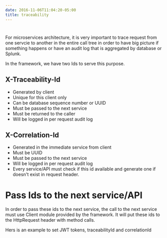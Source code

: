```yaml
---
date: 2016-11-06T11:04:20-05:00
title: traceability
---
```


# 

For microservices architecture, it is very important to trace request from one servcie to 
another in the entire call tree in order to have big picture if something happens or have
an audit log that is aggregated by database or Splunk.   

In the framework, we have two Ids to serve this purpose. 

## X-Traceability-Id 

* Generated by client
* Unique for this client only 
* Can be database sequence number or UUID
* Must be passed to the next service
* Must be returned to the caller
* Will be logged in per request audit log


## X-Correlation-Id
* Generated in the immediate service from client
* Must be UUID
* Must be passed to the next service
* Will be logged in per request audit log
* Every service/API must check if this id available and generate one if doesn't exist in request header.

# Pass Ids to the next service/API

In order to pass these ids to the next service, the call to the next service
must use Client module provided by the framework. It will put these ids to
the HttpRequest header with method calls.

Hers is an example to set JWT tokens, traceabilityId and correlationId

```

```
